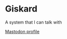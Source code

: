 # Giskard
A system that I can talk with

<a rel="me" href="https://mastodon.social/@lkedves">Mastodon profile</a>
